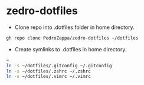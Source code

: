 # zedro-dotfiles

- Clone repo into .dotfiles folder in home directory.

```sh 
gh repo clone PedroZappa/zedro-dotfiles ~/dotfiles
``` 

- Create symlinks to .dotfiles in home directory.

```sh 
~
ln -s ~/dotfiles/.gitconfig ~/.gitconfig
ln -s ~/dotfiles/.zshrc ~/.zshrc
ln -s ~/dotfiles/.vimrc ~/.vimrc
``` 
